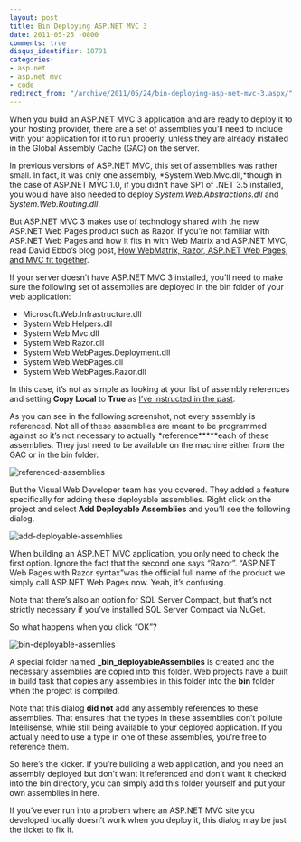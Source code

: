 ```yaml
---
layout: post
title: Bin Deploying ASP.NET MVC 3
date: 2011-05-25 -0800
comments: true
disqus_identifier: 18791
categories:
- asp.net
- asp.net mvc
- code
redirect_from: "/archive/2011/05/24/bin-deploying-asp-net-mvc-3.aspx/"
---
```


When you build an ASP.NET MVC 3 application and are ready to deploy it
to your hosting provider, there are a set of assemblies you’ll need to
include with your application for it to run properly, unless they are
already installed in the Global Assembly Cache (GAC) on the server.

In previous versions of ASP.NET MVC, this set of assemblies was rather
small. In fact, it was only one assembly, *System.Web.Mvc.dll,*though in
the case of ASP.NET MVC 1.0, if you didn’t have SP1 of .NET 3.5
installed, you would have also needed to deploy
*System.Web.Abstractions.dll* and *System.Web.Routing.dll*.

But ASP.NET MVC 3 makes use of technology shared with the new ASP.NET
Web Pages product such as Razor. If you’re not familiar with ASP.NET Web
Pages and how it fits in with Web Matrix and ASP.NET MVC, read David
Ebbo’s blog post, [How WebMatrix, Razor, ASP.NET Web Pages, and MVC fit
together](http://blogs.msdn.com/b/davidebb/archive/2010/07/07/how-webmatrix-razor-asp-net-web-pages-and-mvc-fit-together.aspx "Ebbo clears it all up").

If your server doesn’t have ASP.NET MVC 3 installed, you’ll need to make
sure the following set of assemblies are deployed in the bin folder of
your web application:

-   Microsoft.Web.Infrastructure.dll
-   System.Web.Helpers.dll
-   System.Web.Mvc.dll
-   System.Web.Razor.dll
-   System.Web.WebPages.Deployment.dll
-   System.Web.WebPages.dll
-   System.Web.WebPages.Razor.dll

In this case, it’s not as simple as looking at your list of assembly
references and setting **Copy Local** to **True** as [I’ve instructed in
the
past](http://haacked.com/archive/2008/11/03/bin-deploy-aspnetmvc.aspx "Bin Deploy ASP.NET MVC").

As you can see in the following screenshot, not every assembly is
referenced. Not all of these assemblies are meant to be programmed
against so it’s not necessary to actually *reference*****each of these
assemblies. They just need to be available on the machine either from
the GAC or in the bin folder.

![referenced-assemblies](http://haacked.com/images/haacked_com/WindowsLiveWriter/Deploying-ASP.NET-MVC-3-Assemblies_12045/referenced-assemblies_3.png "referenced-assemblies")

But the Visual Web Developer team has you covered. They added a feature
specifically for adding these deployable assemblies. Right click on the
project and select **Add Deployable Assemblies** and you’ll see the
following dialog.

![add-deployable-assemblies](http://haacked.com/images/haacked_com/WindowsLiveWriter/Deploying-ASP.NET-MVC-3-Assemblies_12045/add-deployable-assemblies_3.png "add-deployable-assemblies")

When building an ASP.NET MVC application, you only need to check the
first option. Ignore the fact that the second one says “Razor”. “ASP.NET
Web Pages with Razor syntax”was the official full name of the product we
simply call ASP.NET Web Pages now. Yeah, it’s confusing.

Note that there’s also an option for SQL Server Compact, but that’s not
strictly necessary if you’ve installed SQL Server Compact via NuGet.

So what happens when you click “OK”?

![bin-deployable-assemlies](http://haacked.com/images/haacked_com/WindowsLiveWriter/Deploying-ASP.NET-MVC-3-Assemblies_12045/bin-deployable-assemlies_3.png "bin-deployable-assemlies")

A special folder named **\_bin\_deployableAssemblies** is created and
the necessary assemblies are copied into this folder. Web projects have
a built in build task that copies any assemblies in this folder into the
**bin** folder when the project is compiled.

Note that this dialog **did not** add any assembly references to these
assemblies. That ensures that the types in these assemblies don’t
pollute Intellisense, while still being available to your deployed
application. If you actually need to use a type in one of these
assemblies, you’re free to reference them.

So here’s the kicker. If you’re building a web application, and you need
an assembly deployed but don’t want it referenced and don’t want it
checked into the bin directory, you can simply add this folder yourself
and put your own assemblies in here.

If you’ve ever run into a problem where an ASP.NET MVC site you
developed locally doesn’t work when you deploy it, this dialog may be
just the ticket to fix it.

